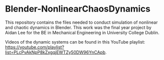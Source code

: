# Blender-NonlinearChaosDynamics
This repository contains the files needed to conduct simulation of nonlinear and chaotic dynamics in Blender. This work was the final year project by Aidan Lee for the BE in Mechanical Engineering in University College Dublin.

Videos of the dynamic systems can be found in this YouTube playlist: https://youtube.com/playlist?list=PLcPvAkNpP8kZxgqjEWTZy50DW96YnCApb.
